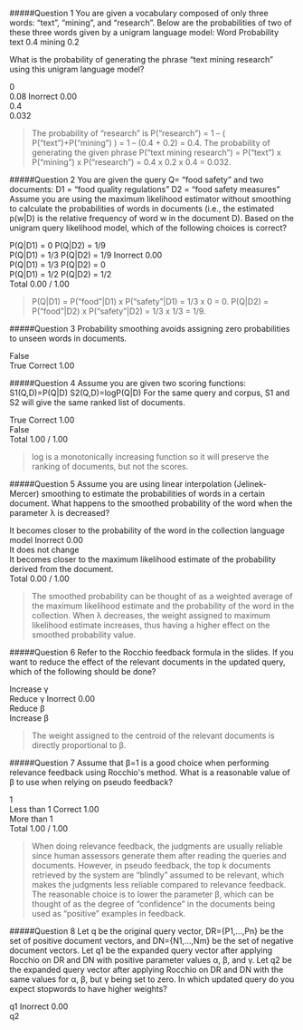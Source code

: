 #####Question 1
You are given a vocabulary composed of only three words: “text”, “mining”, and “research”. Below are the probabilities of two of these three words given by a unigram language model:
Word    Probability
text     0.4
mining   0.2

What is the probability of generating the phrase “text mining research” using this unigram language model?

0			
0.08	Inorrect	0.00	
0.4			
0.032			

> The probability of “research” is P(“research”) = 1 – ( P(“text”)+P(“mining”) ) = 1 – (0.4 + 0.2) = 0.4. The probability of generating the given phrase P(“text mining research”) = P(“text”) x P(“mining”) x P(“research”) = 0.4 x 0.2 x 0.4 = 0.032.

#####Question 2
You are given the query Q= “food safety” and two documents:
D1 = “food quality regulations”
D2 = “food safety measures”
Assume you are using the maximum likelihood estimator without smoothing to calculate the probabilities of words in documents (i.e., the estimated p(w|D) is the relative frequency of word w in the document D). Based on the unigram query likelihood model, which of the following choices is correct?

P(Q|D1) = 0            P(Q|D2) = 1/9			
P(Q|D1) = 1/3         P(Q|D2) = 1/9	Inorrect	0.00	
P(Q|D1) = 1/3         P(Q|D2) = 0			
P(Q|D1) = 1/2         P(Q|D2) = 1/2			
Total		0.00 / 1.00	

> P(Q|D1) = P(“food”|D1) x P(“safety”|D1) = 1/3 x 0 = 0.  P(Q|D2) = P(“food”|D2) x P(“safety”|D2) = 1/3 x 1/3 = 1/9.

#####Question 3
Probability smoothing avoids assigning zero probabilities to unseen words in documents.

False			
True	Correct	1.00	

#####Question 4
Assume you are given two scoring functions:
S1(Q,D)=P(Q|D)
S2(Q,D)=logP(Q|D)
For the same query and corpus, S1 and S2 will give the same ranked list of documents.

True	Correct	1.00	
False			
Total		1.00 / 1.00	

> log is a monotonically increasing function so it will preserve the ranking of documents, but not the scores.

#####Question 5
Assume you are using linear interpolation (Jelinek-Mercer) smoothing to estimate the probabilities of words in a certain document. What happens to the smoothed probability of the word when the parameter λ is decreased?

It becomes closer to the probability of the word in the collection language model	Inorrect	0.00	
It does not change			
It becomes closer to the maximum likelihood estimate of the probability derived from the document.			
Total		0.00 / 1.00	
> The smoothed probability can be thought of as a weighted average of the maximum likelihood estimate and the probability of the word in the collection. When λ decreases, the weight assigned to maximum likelihood estimate increases, thus having a higher effect on the smoothed probability value.

#####Question 6
Refer to the Rocchio feedback formula in the slides. If you want to reduce the effect of the relevant documents in the updated query, which of the following should be done?

Increase γ			
Reduce γ	Inorrect	0.00	
Reduce β			
Increase β			

> The weight assigned to the centroid of the relevant documents is directly proportional to β.

#####Question 7
Assume that β=1 is a good choice when performing relevance feedback using Rocchio's method. What is a reasonable value of β to use when relying on pseudo feedback?

1			
Less than 1	Correct	1.00	
More than 1			
Total		1.00 / 1.00	

> When doing relevance feedback, the judgments are usually reliable since human assessors generate them after reading the queries and documents. However, in pseudo feedback, the top k documents retrieved by the system are “blindly” assumed to be relevant, which makes the judgments less reliable compared to relevance feedback. The reasonable choice is to lower the parameter β, which can be thought of as the degree of “confidence” in the documents being used as “positive” examples in feedback.

#####Question 8
Let q be the original query vector, DR={P1,...,Pn} be the set of positive document vectors, and DN={N1,...,Nm} be the set of negative document vectors. Let q1 be the expanded query vector after applying Rocchio on DR and DN with positive parameter values α, β, and γ. Let q2 be the expanded query vector after applying Rocchio on DR and DN with the same values for α, β, but γ being set to zero.
In which updated query do you expect stopwords to have higher weights?

q1	Inorrect	0.00	
q2
